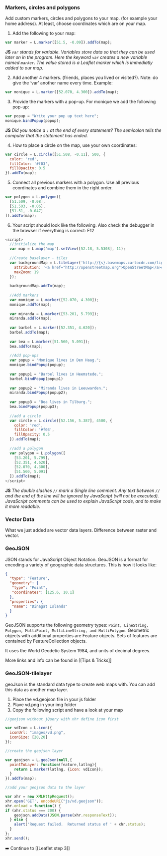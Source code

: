 ### Markers, circles and polygons
Add custom markers, circles and polygons to your map. (for example your home address). At least, choose coordinates which are on your map.

1. Add the following to your map:

``` js
var marker = L.marker([51.5, -0.09]).addTo(map);
```
**JS** *`var` stands for variable. Variables store data so that they can be used later on in the program.
Here the keyword `var` creates a new variable named `marker`. The value stored is a Leaflet marker which is immediatly added to our map.*

2. Add another 4 markers. (friends, places you lived or visited?). Note: do give the ‘var’ another name every time. Example:

``` js
var monique = L.marker([52.070, 4.300]).addTo(map);
```

3. Provide the markers with a pop-up. For monique we add the following pop-up:

``` js
var popup = "Write your pop up text here";
monique.bindPopup(popup); 
``` 

**JS** *Did you notice a `;` at the end of every statement? The semicolon tells the computer that the statement has ended.*

4. How to place a circle on the map, use your own coordinates:

``` js
var circle = L.circle([51.508, -0.11], 500, {
  color: 'red',
  fillColor: '#f03',
  fillOpacity: 0.5
}).addTo(map);
``` 

5. Connect all previous markers with a polygon. Use all previous coordinates and combine them in the right order.

``` js
var polygon = L.polygon([
  [51.509, -0.08],
  [51.503, -0.06],
  [51.51, -0.047]
]).addTo(map);
```


6. Your script should look like the following. Also check the debugger in the browser if everything is correct: F12

``` js
<script>
  //initialize the map
  var map = L.map('map').setView([52.18, 5.5308], 11);
  
  //Create baselayer - tiles
  var backgroundMap = L.tileLayer('http://{s}.basemaps.cartocdn.com/light_all/{z}/{x}/{y}.png', {
    attribution: '<a href="http://openstreetmap.org">OpenStreetMap</a>contributors, <a href="http://creativecommons.org/licenses/by-sa/2.0/">CC-BY-SA</a>',
    maxZoom: 19
  });
  
  backgroundMap.addTo(map);
  
  //Add markers
  var monique = L.marker([52.070, 4.300]);
  monique.addTo(map);
  
  var miranda = L.marker([53.201, 5.799]);
  miranda.addTo(map);
  
  var barbel = L.marker([52.351, 4.620]);
  barbel.addTo(map);
  
  var bea = L.marker([51.560, 5.091]);
  bea.addTo(map);
  
  //Add pop-ups
  var popup = "Monique lives in Den Haag.";
  monique.bindPopup(popup);
  
  var popup1 = "Barbel lives in Heemstede.";
  barbel.bindPopup(popup1)
  
  var popup2 = "Miranda lives in Leeuwarden.";
  miranda.bindPopup(popup2);
  
  var popup3 = "Bea lives in Tilburg.";
  bea.bindPopup(popup3);
  
  //add a circle
  var circle = L.circle([52.156, 5.387], 4500, {
    color: 'red',
    fillColor: '#f03',
    fillOpacity: 0.5
  }).addTo(map);  
  
  //add a polygon   
  var polygon = L.polygon([
    [53.201, 5.799],
    [52.351, 4.620],
    [52.070, 4.300],
    [51.560, 5.091]
  ]).addTo(map);
</script>
```


**JS** *The double slashes `//` mark a Single line comment. Any text between `//` and the end of the line will be ignored by JavaScript (will not be executed). JavaScript comments can be used to explain JavaScript code, and to make it more readable.*


### Vector Data

What we just added are vector data layers.
Difference between raster and vector. 

### GeoJSON

JSON stands for JavaScript Object Notation. 
GeoJSON is a format for encoding a variety of geographic data structures.
This is how it looks like:

``` JSON
{
  "type": "Feature",
  "geometry": {
   "type": "Point",
   "coordinates": [125.6, 10.1]
  },
  "properties": {
   "name": "Dinagat Islands"
  }
}
```

GeoJSON supports the following geometry types: `Point, LineString, Polygon, MultiPoint, MultiLineString, and MultiPolygon`. Geometric objects with additional properties are Feature objects. Sets of features are contained by FeatureCollection objects.

It uses the World Geodetic System 1984, and units of decimal degrees.

More links and info can be found in [[Tips & Tricks]]


### GeoJSON-tilelayer
geoJson is the standard data type to create web maps with. You can add this data as another map layer.

1. Place the vd.geojson file in your js folder
2. Plave vd.png in your img folder
3. Copy the following script and have a look at your map

``` js
//geojson without jQuery with xhr define icon first

var vdIcon = L.icon({
  iconUrl: "images/vd.png",
  iconSize: [20,20]
});

//create the geojson layer

var geojson = L.geoJson(null,{
  pointToLayer: function(feature,latlng){
    return L.marker(latlng, {icon: vdIcon});
  }
}).addTo(map);

//add your geojson data to the layer

var xhr = new XMLHttpRequest();
xhr.open('GET', encodeURI("js/vd.geojson"));
xhr.onload = function() {
if (xhr.status === 200) {
    geojson.addData(JSON.parse(xhr.responseText));
  } else {
    alert('Request failed.  Returned status of ' + xhr.status);
  }
};
xhr.send();
```

:arrow_right: Continue to [[Leaflet step 3]]